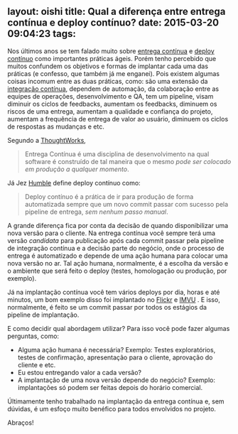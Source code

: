 layout: oishi
title: Qual a diferença entre entrega contínua e deploy contínuo?
date: 2015-03-20 09:04:23
tags:
---

Nos últimos anos se tem falado muito sobre [entrega contínua](http://martinfowler.com/books/continuousDelivery.html) e [deploy contínuo](http://guide.agilealliance.org/guide/cd.html) como importantes práticas ágeis. Porém tenho percebido que muitos confundem os objetivos e formas de implantar cada uma das práticas (e confesso, que também já me enganei). Pois existem algumas coisas incomum entre as duas práticas, como: são uma extensão da [integração contínua](http://www.martinfowler.com/articles/continuousIntegration.html), dependem de automação, da colaboração entre as equipes de operações, desenvolvimento e QA, tem um pipeline, visam diminuir os ciclos de feedbacks, aumentam os feedbacks, diminuem os riscos de uma entrega, aumentam a qualidade e confiança do projeto, aumentam a frequência de entrega de valor ao usuário, diminuem os ciclos de respostas as mudanças e etc.

<!-- more -->
Segundo a [ThoughtWorks](http://www.thoughtworks.com/),

> Entrega Contínua é uma disciplina de desenvolvimento na qual software é construído de tal maneira que o mesmo *pode ser colocado em produção a qualquer momento*.

Já Jez [Humble](https://twitter.com/jezhumble) define deploy contínuo como: 

> Deploy contínuo é a prática de ir para produção de forma automatizada sempre que um novo commit passar com sucesso pela pipeline de entrega, *sem nenhum passo manual*.

A grande diferença fica por conta da decisão de quando disponibilizar uma nova versão para o cliente. Na entrega contínua você sempre terá uma versão *candidata* para publicação após cada commit passar pela pipeline de integração contínua e a decisão parte do negócio, onde o processo de entrega é automatizado e depende de uma ação humana para colocar uma nova versão no ar. Tal ação humana, normalmente, é a escolha da versão e o ambiente que será feito o deploy (testes, homologação ou produção, por exemplo). 

Já na implantação contínua você tem vários deploys por dia, horas e até minutos, um bom exemplo disso foi implantado no [Flickr](http://pt.slideshare.net/jallspaw/10-deploys-per-day-dev-and-ops-cooperation-at-flickr) e [IMVU](http://timothyfitz.com/2009/02/10/continuous-deployment-at-imvu-doing-the-impossible-fifty-times-a-day/) . E isso, normalmente, é feito se um commit passar por todos os estágios da pipeline de implantação.  

E como decidir qual abordagem utilizar? Para isso você pode fazer algumas perguntas, como: 

* Alguma ação humana é necessária? Exemplo: Testes exploratórios, testes de confirmação, apresentação para o cliente, aprovação do cliente e etc. 
* Eu estou entregando valor a cada versão? 
* A implantação de uma nova versão depende do negócio? Exemplo: implantações só podem ser feitas depois do horário comercial. 

Últimamente tenho trabalhado na implantação da entrega contínua e, sem dúvidas, é um esfoço muito benéfico para todos envolvidos no projeto.

Abraços! 